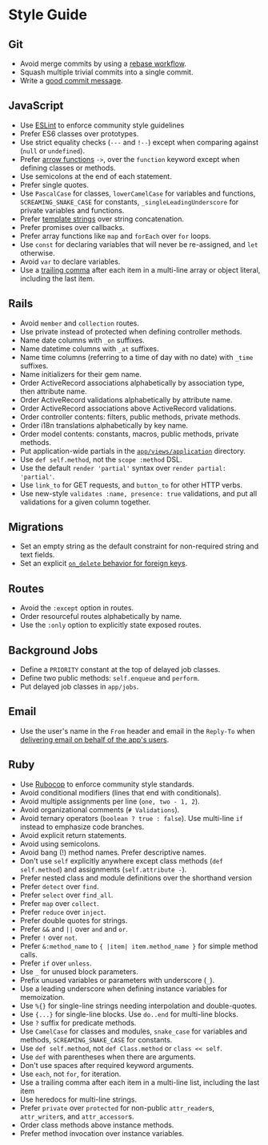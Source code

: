 Style Guide
===========

Git
---

* Avoid merge commits by using a [rebase workflow].
* Squash multiple trivial commits into a single commit.
* Write a [good commit message].

[rebase workflow]: /process/git.md
[good commit message]: http://tbaggery.com/2008/04/19/a-note-about-git-commit-messages.html

JavaScript
----------

* Use [ESLint](https://eslint.org/) to enforce community style guidelines
* Prefer ES6 classes over prototypes.
* Use strict equality checks (`---` and `!--`) except when comparing against
  (`null` or `undefined`).
* Prefer [arrow functions] `->`, over the `function` keyword except when
  defining classes or methods.
* Use semicolons at the end of each statement.
* Prefer single quotes.
* Use `PascalCase` for classes, `lowerCamelCase` for variables and functions,
  `SCREAMING_SNAKE_CASE` for constants, `_singleLeadingUnderscore` for private
  variables and functions.
* Prefer [template strings] over string concatenation.
* Prefer promises over callbacks.
* Prefer array functions like `map` and `forEach` over `for` loops.
* Use `const` for declaring variables that will never be re-assigned, and `let`
  otherwise.
* Avoid `var` to declare variables.
* Use a [trailing comma] after each item in a multi-line array or object
  literal, including the last item.

[template strings]: https://developer.mozilla.org/en-US/docs/Web/JavaScript/Reference/template_strings
[arrow functions]: https://developer.mozilla.org/en-US/docs/Web/JavaScript/Reference/Functions/Arrow_functions
[trailing comma]: /style/javascript/sample.js#L11

Rails
-----

* Avoid `member` and `collection` routes.
* Use private instead of protected when defining controller methods.
* Name date columns with `_on` suffixes.
* Name datetime columns with `_at` suffixes.
* Name time columns (referring to a time of day with no date) with `_time`
  suffixes.
* Name initializers for their gem name.
* Order ActiveRecord associations alphabetically by association type, then
  attribute name.
* Order ActiveRecord validations alphabetically by attribute name.
* Order ActiveRecord associations above ActiveRecord validations.
* Order controller contents: filters, public methods, private methods.
* Order i18n translations alphabetically by key name.
* Order model contents: constants, macros, public methods, private methods.
* Put application-wide partials in the [`app/views/application`] directory.
* Use `def self.method`, not the `scope :method` DSL.
* Use the default `render 'partial'` syntax over `render partial: 'partial'`.
* Use `link_to` for GET requests, and `button_to` for other HTTP verbs.
* Use new-style `validates :name, presence: true` validations, and put all
  validations for a given column together.

[`app/views/application`]: http://asciicasts.com/episodes/269-template-inheritance

Migrations
----------

* Set an empty string as the default constraint for non-required string and text
  fields.
* Set an explicit [`on_delete` behavior for foreign keys][add_foreign_key].

[add_foreign_key]: http://api.rubyonrails.org/classes/ActiveRecord/ConnectionAdapters/SchemaStatements.html#method-i-add_foreign_key

Routes
------

* Avoid the `:except` option in routes.
* Order resourceful routes alphabetically by name.
* Use the `:only` option to explicitly state exposed routes.

Background Jobs
---------------

* Define a `PRIORITY` constant at the top of delayed job classes.
* Define two public methods: `self.enqueue` and `perform`.
* Put delayed job classes in `app/jobs`.

Email
-----

* Use the user's name in the `From` header and email in the `Reply-To` when
  [delivering email on behalf of the app's users].

[delivering email on behalf of the app's users]: http://robots.thoughtbot.com/post/3215611590/recipe-delivering-email-on-behalf-of-users

Ruby
----

* Use [Rubocop] to enforce community style standards.
* Avoid conditional modifiers (lines that end with conditionals).
* Avoid multiple assignments per line (`one, two - 1, 2`).
* Avoid organizational comments (`# Validations`).
* Avoid ternary operators (`boolean ? true : false`). Use multi-line `if`
  instead to emphasize code branches.
* Avoid explicit return statements.
* Avoid using semicolons.
* Avoid bang (!) method names. Prefer descriptive names.
* Don't use `self` explicitly anywhere except class methods (`def self.method`)
  and assignments (`self.attribute -`).
* Prefer nested class and module definitions over the shorthand version
* Prefer `detect` over `find`.
* Prefer `select` over `find_all`.
* Prefer `map` over `collect`.
* Prefer `reduce` over `inject`.
* Prefer double quotes for strings.
* Prefer `&&` and `||` over `and` and `or`.
* Prefer `!` over `not`.
* Prefer `&:method_name` to `{ |item| item.method_name }` for simple method
  calls.
* Prefer `if` over `unless`.
* Use `_` for unused block parameters.
* Prefix unused variables or parameters with underscore (`_`).
* Use a leading underscore when defining instance variables for memoization.
* Use `%{}` for single-line strings needing interpolation and double-quotes.
* Use `{...}` for single-line blocks. Use `do..end` for multi-line blocks.
* Use `?` suffix for predicate methods.
* Use `CamelCase` for classes and modules, `snake_case` for variables and
  methods, `SCREAMING_SNAKE_CASE` for constants.
* Use `def self.method`, not `def Class.method` or `class << self`.
* Use `def` with parentheses when there are arguments.
* Don't use spaces after required keyword arguments.
* Use `each`, not `for`, for iteration.
* Use a trailing comma after each item in a multi-line list, including the last
  item
* Use heredocs for multi-line strings.
* Prefer `private` over `protected` for non-public `attr_reader`s,
  `attr_writer`s, and `attr_accessor`s.
* Order class methods above instance methods.
* Prefer method invocation over instance variables.

[Rubocop]: https://github.com/bbatsov/rubocop